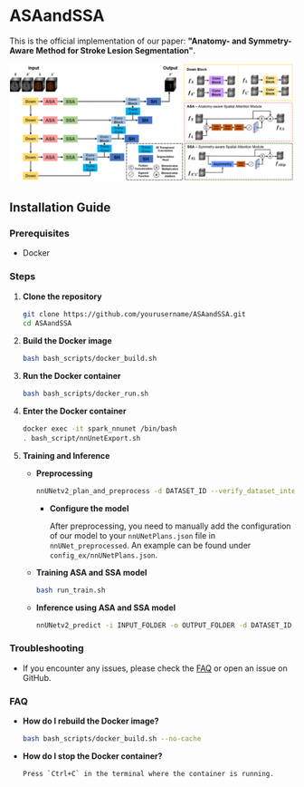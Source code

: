# ASAandSSA
This is the official implementation of our paper: **"Anatomy- and Symmetry-Aware Method for Stroke Lesion Segmentation"**.

![Method Overview](img/Method_Overview.PNG)

## Installation Guide

### Prerequisites

- Docker

### Steps

1. **Clone the repository**
    ```sh
    git clone https://github.com/yourusername/ASAandSSA.git
    cd ASAandSSA
    ```

2. **Build the Docker image**
    ```sh
    bash bash_scripts/docker_build.sh
    ```

3. **Run the Docker container**
    ```sh
    bash bash_scripts/docker_run.sh
    ```

4. **Enter the Docker container**
    ```sh
    docker exec -it spark_nnunet /bin/bash
    . bash_script/nnUnetExport.sh
    ```

5. **Training and Inference**

    - **Preprocessing**
        ```sh
        nnUNetv2_plan_and_preprocess -d DATASET_ID --verify_dataset_integrity
        ```
        - **Configure the model**

            After preprocessing, you need to manually add the configuration of our model to your `nnUNetPlans.json` file in `nnUNet_preprocessed`. An example can be found under `config_ex/nnUNetPlans.json`.
    - **Training ASA and SSA model**
        ```sh
        bash run_train.sh
        ```

    - **Inference using ASA and SSA model**
        ```sh
        nnUNetv2_predict -i INPUT_FOLDER -o OUTPUT_FOLDER -d DATASET_ID -c 3d_bothATT -f all -p nnUNetPlans
        ```

### Troubleshooting

- If you encounter any issues, please check the [FAQ](#faq) or open an issue on GitHub.

### FAQ

- **How do I rebuild the Docker image?**
    ```sh
    bash bash_scripts/docker_build.sh --no-cache
    ```

- **How do I stop the Docker container?**
    ```sh
    Press `Ctrl+C` in the terminal where the container is running.
    ```
